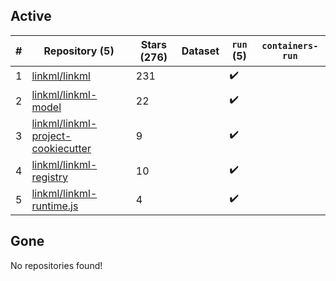 ## Active
| # | Repository (5) | Stars (276) | Dataset | `run` (5) | `containers-run` |
| --- | --- | --- | --- | --- | --- |
| 1 | [linkml/linkml](https://github.com/linkml/linkml) | 231 |  | :heavy_check_mark: |  |
| 2 | [linkml/linkml-model](https://github.com/linkml/linkml-model) | 22 |  | :heavy_check_mark: |  |
| 3 | [linkml/linkml-project-cookiecutter](https://github.com/linkml/linkml-project-cookiecutter) | 9 |  | :heavy_check_mark: |  |
| 4 | [linkml/linkml-registry](https://github.com/linkml/linkml-registry) | 10 |  | :heavy_check_mark: |  |
| 5 | [linkml/linkml-runtime.js](https://github.com/linkml/linkml-runtime.js) | 4 |  | :heavy_check_mark: |  |

## Gone
No repositories found!
